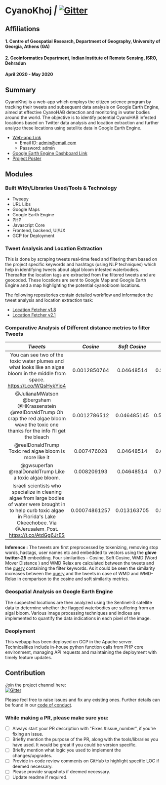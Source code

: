 
# CyanoKhoj *|* [![Gitter](https://badges.gitter.im/CyanoKhoj/community.svg)](https://gitter.im/CyanoKhoj/community?utm_source=badge&utm_medium=badge&utm_campaign=pr-badge)




## Affiliations
#### 1. Centre of Geospatial Research, Department of Geography, University of Georgia, Athens (GA)
#### 2. Geoinformatics Department, Indian Institute of Remote Sensing, ISRO, Dehradun
#### April 2020 - May 2020

## Summary

CyanoKhoj is a web-app which employs the citizen science program by tracking their tweets and subsequent data analysis on Google Earth Engine, aimed at effective CyanoHAB detection and monitoring in water bodies around the world. The objective is to identify potential CyanoHAB infested locations based on Twitter data analysis and location extraction and further analyze these locations using satellite data in Google Earth Engine.
* [Web-app Link](http://34.67.7.17/CyanoKhoj/)
  * Email ID: admin@email.com
  * Password: admin
 * [Google Earth Engine Dashboard Link](https://chintanmaniyar.users.earthengine.app/view/cyanokhoj)
 * [Project Poster](https://docs.google.com/presentation/d/e/2PACX-1vQ9rbuXLe4Ga_1BsF5sj_-rRUBOJvv5pcW5d0HjJfu5JBLIXkWefIR7O75EfQw_PyBVa5lEw2LfH-7O/pub?start=false&loop=false&delayms=3000)

## Modules

### Built With/Libraries Used/Tools & Technology

* Tweepy
* URL Libs
* Google Maps
* Google Earth Engine
* PHP
* Javascript Core
* Frontend, backend, UI/UX
* GCP for Deployment

### Tweet Analysis and Location Extraction

This is done by scraping tweets real-time feed and filtering them based on the project specific keywords and hashtags (using NLP techniques) which help in identifying tweets about algal bloom infested waterbodies. Thereafter the location tags are extracted from the filtered tweets and are geocoded. These locations are sent to Google Map and Google Earth Engine and a map highlighting the potential cyanobloom locations.

The following repositories contain detailed workflow and information the tweet analysis and location extraction task:
* [Location Fetcher v1.8](https://github.com/Chintan2108/LocationFetcher-v1.8)
* [Location Fetcher v2.1](https://github.com/Chintan2108/LocationFetcher-v2.1)

### Comparative Analysis of Different distance metrics to filter Tweets

| _Tweets_      |  _Cosine_     | _Soft Cosine_|    _WMD_      | _WMD-Relax_  |
| :------------:| :------------:|:------------:|:------------: |:------------:|
| You can see two of the toxic water plumes and what looks like an algae bloom in the middle from space. https://t.co/WQsHykYio4  | 0.0012850764  | 0.04648514  | 0.57122673946974  |0.594367796798155|
|@JulianaMWatson @bergsham @HKrassenstein @realDonaldTrump Oh crap the red algae bloom wave the toxic one thanks for the info I’ll get the bleach| 0.0012786512 | 0.046485145 | 0.525980177763364 | 0.514069031544577 |
|@realDonaldTrump Toxic red algae bloom is more like it| 0.007476028 | 0.04648514 | 0.68321624849994 | 0.451862241456097 |
| @gwsuperfan @realDonaldTrump Like a toxic algae bloom. | 0.008209193 | 0.04648514 | 0.747027618034671 | 0.474957523799558 |
| Israeli scientists who specialize in cleaning algae from large bodies of water were brought in to help curb toxic algae in Florida's Lake Okeechobee. Via @Jerusalem_Post. https://t.co/AtdGg6JrES | 0.00074861257 | 0.013163705 | 0.55591127109817 | 0.489181017595289 |

**Inference :** The tweets are first preprocessed by tokenizing, removing stop words, hastags, user names etc and embedded to vectors using the **glove twitter-25** embedding. Four similarities - Cosine, Soft Cosine, WMD (Word Mover Distance ) and WMD Relax are calculated between the tweets and the [query](https://github.com/Chintan2108/CyanoKhoj/blob/9d134b73a8458b3d0c41a51cac5d0c80cc52f4be/tweet_tracker.py#L30) containing the filter keywords. As it could be seen the similarity increases between the [query](https://github.com/Chintan2108/CyanoKhoj/blob/9d134b73a8458b3d0c41a51cac5d0c80cc52f4be/tweet_tracker.py#L30) and the tweets in case of WMD and WMD-Relax in comparison to the cosine and soft similarity metrics. 


### Geospatial Analysis on Google Earth Engine

The suspected locations are then analyzed using the Sentinel-3 satellite data to determine whether the flagged waterbodies are suffering from an algal bloom. Various image processing techniques and indices are implemented to quantify the data indications in each pixel of the image.

### Deoplyment

This webapp has been deployed on GCP in the Apache server. Technicalities include in-house python function calls from PHP core environment, managing API requests and maintaining the deployment with timely feature updates.

## Contribution


Join the project channel here: <br>
[![Gitter](https://badges.gitter.im/CyanoKhoj/community.svg)](https://gitter.im/CyanoKhoj/community?utm_source=badge&utm_medium=badge&utm_campaign=pr-badge)

Please feel free to raise issues and fix any existing ones. 
Further details can be found in our [code of conduct](https://github.com/Chintan2108/CyanoKhoj/blob/master/CODE_OF_CONDUCT.md).

### While making a PR, please make sure you:
- [ ] Always start your PR description with "Fixes #issue_number", if you're fixing an issue.
- [ ] Briefly mention the purpose of the PR, along with the tools/libraries you have used. It would be great if you could be version specific.
- [ ] Briefly mention what logic you used to implement the changes/upgrades.
- [ ] Provide in-code review comments on GitHub to highlight specific LOC if deemed necessary.
- [ ] Please provide snapshots if deemed necessary.
- [ ] Update readme if required.
